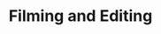 ---
title: Filming and Editing
excerpt: Filming local in your area with experienced professionals who can create your video content quickly.
description1: Are you stressed out thinking about where to start getting your videos made? The idea of hiring a scriptwriter, camera person, video editor, and others seem daunting? You're not alone. 
description2: More than likely, you have a full plate already. Let us help streamline the process and give you the best chance possible having a great experience and get the videos you need! Our video production packages below allow you to easily purchase the filming you need whether that's at your location or a film studio. We'll assist you through the whole process.
button: Packages
video: ../../src/assets/videos/microscope.mov
vidtype: video/mp4
benefitTitles: 
- Scripting
- Video Professionals
- Local
- Video Editing
benefitDescriptions:
- We'll expertly plan and write your video scripts
- We'll put together the perfect filming team for your needs
- Filming will be in your local area or wherever you need
- Everything included to get to your final videos made
bgImageAlt: Two people looking at a laptop
benefitTitleDescription:
    [
        [
        ../../src/assets/images/play.png,
        play icon,
        Scripting,
        We'll expertly plan and write your video scripts
        ],
        [
        ../../src/assets/images/play.png,
        play icon,
        Video Professionals,
        We'll put together the perfect filming team for your needs
        ],
        [
        ../../src/assets/images/play.png,
        play icon,
        Local,
        Filming will be in your local area or wherever you need
        ],
        [
        ../../src/assets/images/play.png,
        play icon,
        Video Editing,
        Everything included to get to your final videos made
        ]
    ]
draft: false
---